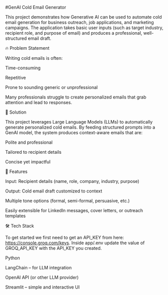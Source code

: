 #GenAI Cold Email Generator

This project demonstrates how Generative AI can be used to automate cold email generation for business outreach, job applications, and marketing campaigns. The application takes basic user inputs (such as target industry, recipient role, and purpose of email) and produces a professional, well-structured email draft.

🔥 Problem Statement

Writing cold emails is often:

Time-consuming

Repetitive

Prone to sounding generic or unprofessional

Many professionals struggle to create personalized emails that grab attention and lead to responses.

🚀 Solution

This project leverages Large Language Models (LLMs) to automatically generate personalized cold emails. By feeding structured prompts into a GenAI model, the system produces context-aware emails that are:

Polite and professional

Tailored to recipient details

Concise yet impactful

🎯 Features

Input: Recipient details (name, role, company, industry, purpose)

Output: Cold email draft customized to context

Multiple tone options (formal, semi-formal, persuasive, etc.)

Easily extensible for LinkedIn messages, cover letters, or outreach templates

🛠️ Tech Stack

To get started we first need to get an API_KEY from here: https://console.groq.com/keys. Inside app/.env update the value of GROQ_API_KEY with the API_KEY you created.

Python

LangChain – for LLM integration

OpenAI API (or other LLM provider)

Streamlit – simple and interactive UI
